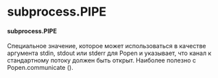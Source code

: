 # subprocess.PIPE

#### subprocess.PIPE

Специальное значение, которое может использоваться в качестве аргумента stdin, stdout или stderr для Popen и указывает, что канал к стандартному потоку должен быть открыт. Наиболее полезно с Popen.communicate \(\).


